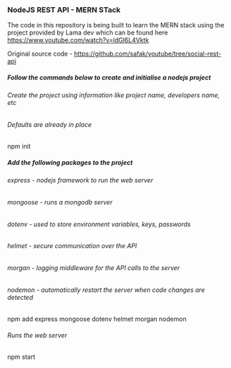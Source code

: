 
### NodeJS REST API - MERN STack
 The code in this repository is being  built to learn the MERN stack using the project provided by Lama dev 
 which can be found here https://www.youtube.com/watch?v=ldGl6L4Vktk

Original source code  - https://github.com/safak/youtube/tree/social-rest-api 

##### Follow the commands below to create and initialise a nodejs project

###### Create the project using information like project name, developers name, etc
###### Defaults are already in place
npm init

##### Add the following packages to the project
###### express - nodejs framework to run the web server
###### mongoose - runs a mongodb server
###### dotenv - used to store environment variables, keys, passwords
###### helmet - secure communication over the API
###### morgan - logging middleware for the API calls to the server
###### nodemon - automatically restart the server when code changes are detected
npm add express mongoose dotenv helmet morgan nodemon

###### Runs the web server
npm start 